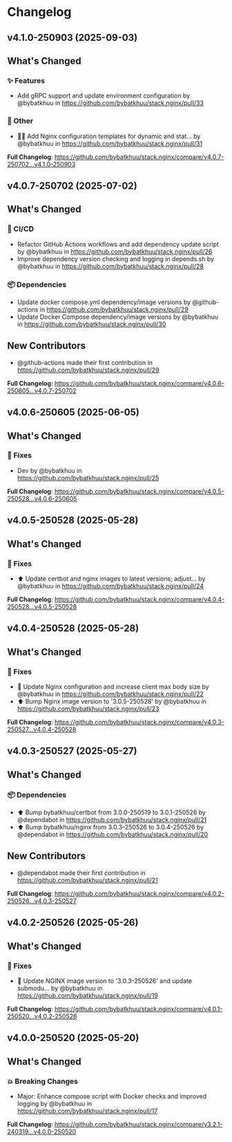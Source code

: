 # Changelog

## v4.1.0-250903 (2025-09-03)

<!-- Release notes generated using configuration in .github/release.yml at v4.1.0-250903 -->

## What's Changed
### ✨ Features
* Add gRPC support and update environment configuration by @bybatkhuu in https://github.com/bybatkhuu/stack.nginx/pull/33
### 💬 Other
* :technologist: Add Nginx configuration templates for dynamic and stat… by @bybatkhuu in https://github.com/bybatkhuu/stack.nginx/pull/31


**Full Changelog**: https://github.com/bybatkhuu/stack.nginx/compare/v4.0.7-250702...v4.1.0-250903

## v4.0.7-250702 (2025-07-02)

<!-- Release notes generated using configuration in .github/release.yml at v4.0.7-250702 -->

## What's Changed
### 👷 CI/CD
* Refactor GitHub Actions workflows and add dependency update script by @bybatkhuu in https://github.com/bybatkhuu/stack.nginx/pull/26
* Improve dependency version checking and logging in depends.sh by @bybatkhuu in https://github.com/bybatkhuu/stack.nginx/pull/28
### 📦 Dependencies
* Update docker compose.yml dependency/image versions by @github-actions in https://github.com/bybatkhuu/stack.nginx/pull/29
* Update Docker Compose dependency/image versions by @bybatkhuu in https://github.com/bybatkhuu/stack.nginx/pull/30

## New Contributors
* @github-actions made their first contribution in https://github.com/bybatkhuu/stack.nginx/pull/29

**Full Changelog**: https://github.com/bybatkhuu/stack.nginx/compare/v4.0.6-250605...v4.0.7-250702

## v4.0.6-250605 (2025-06-05)

<!-- Release notes generated using configuration in .github/release.yml at v4.0.6-250605 -->

## What's Changed
### 🐛 Fixes
* Dev by @bybatkhuu in https://github.com/bybatkhuu/stack.nginx/pull/25


**Full Changelog**: https://github.com/bybatkhuu/stack.nginx/compare/v4.0.5-250528...v4.0.6-250605

## v4.0.5-250528 (2025-05-28)

<!-- Release notes generated using configuration in .github/release.yml at v4.0.5-250528 -->

## What's Changed
### 🐛 Fixes
* :arrow_up: Update certbot and nginx images to latest versions; adjust… by @bybatkhuu in https://github.com/bybatkhuu/stack.nginx/pull/24


**Full Changelog**: https://github.com/bybatkhuu/stack.nginx/compare/v4.0.4-250528...v4.0.5-250528

## v4.0.4-250528 (2025-05-28)

<!-- Release notes generated using configuration in .github/release.yml at v4.0.4-250528 -->

## What's Changed
### 🐛 Fixes
* :wrench: Update Nginx configuration and increase client max body size by @bybatkhuu in https://github.com/bybatkhuu/stack.nginx/pull/22
* :arrow_up: Bump Nginx image version to '3.0.5-250528' by @bybatkhuu in https://github.com/bybatkhuu/stack.nginx/pull/23


**Full Changelog**: https://github.com/bybatkhuu/stack.nginx/compare/v4.0.3-250527...v4.0.4-250528

## v4.0.3-250527 (2025-05-27)

<!-- Release notes generated using configuration in .github/release.yml at v4.0.3-250527 -->

## What's Changed
### 📦 Dependencies
* ⬆️ Bump bybatkhuu/certbot from 3.0.0-250519 to 3.0.1-250526 by @dependabot in https://github.com/bybatkhuu/stack.nginx/pull/21
* ⬆️ Bump bybatkhuu/nginx from 3.0.3-250526 to 3.0.4-250526 by @dependabot in https://github.com/bybatkhuu/stack.nginx/pull/20

## New Contributors
* @dependabot made their first contribution in https://github.com/bybatkhuu/stack.nginx/pull/21

**Full Changelog**: https://github.com/bybatkhuu/stack.nginx/compare/v4.0.2-250526...v4.0.3-250527

## v4.0.2-250526 (2025-05-26)

<!-- Release notes generated using configuration in .github/release.yml at v4.0.2-250526 -->

## What's Changed
### 🐛 Fixes
* :bug: Update NGINX image version to '3.0.3-250526' and update submodu… by @bybatkhuu in https://github.com/bybatkhuu/stack.nginx/pull/19


**Full Changelog**: https://github.com/bybatkhuu/stack.nginx/compare/v4.0.1-250520...v4.0.2-250526

## v4.0.0-250520 (2025-05-20)

<!-- Release notes generated using configuration in .github/release.yml at v4.0.0-250520 -->

## What's Changed
### 💥 Breaking Changes
* Major: Enhance compose script with Docker checks and improved logging by @bybatkhuu in https://github.com/bybatkhuu/stack.nginx/pull/17


**Full Changelog**: https://github.com/bybatkhuu/stack.nginx/compare/v3.2.1-240319...v4.0.0-250520
